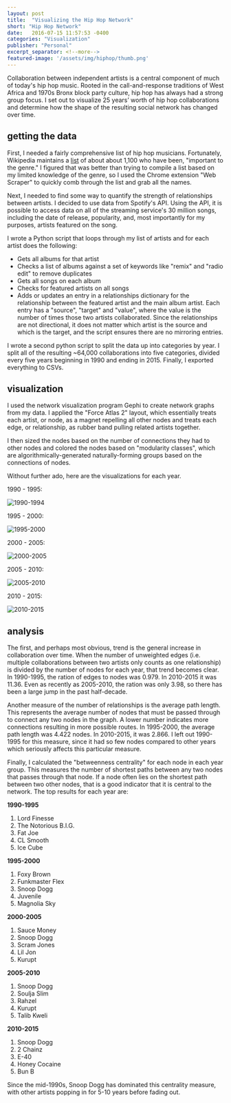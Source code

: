 ```yaml
---
layout: post
title:  "Visualizing the Hip Hop Network"
short: "Hip Hop Network"
date:   2016-07-15 11:57:53 -0400
categories: "Visualization"
publisher: "Personal"
excerpt_separator: <!--more-->
featured-image: '/assets/img/hiphop/thumb.png'
---
```


Collaboration between independent artists is a central component of much of today's hip hop music. Rooted in the call-and-response traditions of West Africa and 1970s Bronx block party culture, hip hop has always had a strong group focus. I set out to visualize 25 years’ worth of hip hop collaborations and determine how the shape of the resulting social network has changed over time.

## getting the data

First, I needed a fairly comprehensive list of hip hop musicians. Fortunately, Wikipedia maintains a [list](https://en.wikipedia.org/wiki/List_of_hip_hop_musicians) of about about 1,100 who have been, "important to the genre." I figured that was better than trying to compile a list based on my limited knowledge of the genre, so I used the Chrome extension "Web Scraper" to quickly comb through the list and grab all the names.

Next, I needed to find some way to quantify the strength of relationships between artists. I decided to use data from Spotify's API. Using the API, it is possible to access data on all of the streaming service's 30 million songs, including the date of release, popularity, and, most importantly for my purposes, artists featured on the song.

I wrote a Python script that loops through my list of artists and for each artist does the following:

* Gets all albums for that artist
* Checks a list of albums against a set of keywords like "remix" and "radio edit" to remove duplicates
* Gets all songs on each album
* Checks for featured artists on all songs
* Adds or updates an entry in a relationships dictionary for the relationship between the featured artist and the main album artist. Each entry has a "source", "target" and "value", where the value is the number of times those two artists collaborated. Since the relationships are not directional, it does not matter which artist is the source and which is the target, and the script ensures there are no mirroring entries.

I wrote a second python script to split the data up into categories by year. I split all of the resulting ~64,000 collaborations into five categories, divided every five years beginning in 1990 and ending in 2015. Finally, I exported everything to CSVs.

## visualization

I used the network visualization program Gephi to create network graphs from my data. I applied the "Force Atlas 2" layout, which essentially treats each artist, or node, as a magnet repelling all other nodes and treats each edge, or relationship, as rubber band pulling related artists together.

I then sized the nodes based on the number of connections they had to other nodes and colored the nodes based on "modularity classes", which are algorithmically-generated naturally-forming groups based on the connections of nodes.

Without further ado, here are the visualizations for each year.

1990 - 1995:

![1990-1994](/assets/img/hiphop/1990_1995.png)

1995 - 2000:

![1995-2000](/assets/img/hiphop/1995_2000.png)

2000 - 2005:

![2000-2005](/assets/img/hiphop/2000_2005.png)

2005 - 2010:

![2005-2010](/assets/img/hiphop/2005_2010.png)

2010 - 2015:

![2010-2015](/assets/img/hiphop/2010_2015.png)

## analysis

The first, and perhaps most obvious, trend is the general increase in collaboration over time. When the number of unweighted edges (i.e. multiple collaborations between two artists only counts as one relationship) is divided by the number of nodes for each year, that trend becomes clear. In 1990-1995, the ration of edges to nodes was 0.979. In 2010-2015 it was 11.36. Even as recently as 2005-2010, the ration was only 3.98, so there has been a large jump in the past half-decade.

Another measure of the number of relationships is the average path length. This represents the average number of nodes that must be passed through to connect any two nodes in the graph. A lower number indicates more connections resulting in more possible routes. In 1995-2000, the average path length was 4.422 nodes. In 2010-2015, it was 2.866. I left out 1990-1995 for this measure, since it had so few nodes compared to other years which seriously affects this particular measure.

Finally, I calculated the "betweenness centrality" for each node in each year group. This measures the number of shortest paths between any two nodes that passes through that node. If a node often lies on the shortest path between two other nodes, that is a good indicator that it is central to the network. The top results for each year are:

**1990-1995**

1. Lord Finesse
2. The Notorious B.I.G.
3. Fat Joe
4. CL Smooth
5. Ice Cube

**1995-2000**

1. Foxy Brown
2. Funkmaster Flex
3. Snoop Dogg
4. Juvenile
5. Magnolia Sky

**2000-2005**

1. Sauce Money
2. Snoop Dogg
3. Scram Jones
4. Lil Jon
5. Kurupt

**2005-2010**

1. Snoop Dogg
2. Soulja Slim
3. Rahzel
4. Kurupt
5. Talib Kweli

**2010-2015**

1. Snoop Dogg
2. 2 Chainz
3. E-40
4. Honey Cocaine
5. Bun B

Since the mid-1990s, Snoop Dogg has dominated this centrality measure, with other artists popping in for 5-10 years before fading out.

